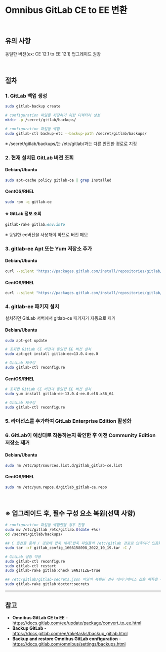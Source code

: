 # Omnibus GitLab CE to EE 변환

<br>

## 유의 사항
동일한 버전(ex: CE 12.1 to EE 12.1) 업그레이드 권장
  
<br>

## 절차
### 1. GitLab 백업 생성
```bash
sudo gitlab-backup create

# configuration 파일들 저장하기 위한 디렉터리 생성
mkdir -p /secret/gitlab/backups/

# configuration 파일들 백업
sudo gitlab-ctl backup-etc --backup-path /secret/gitlab/backups/
```
※ /secret/gitlab/backups/는 /etc/gitlab/과는 다른 안전한 경로로 지정
    
### 2. 현재 설치된 GitLab 버전 조회
#### Debian/Ubuntu
```bash
sudo apt-cache policy gitlab-ce | grep Installed
```

#### CentOS/RHEL
```bash
sudo rpm -q gitlab-ce
```

#### ※ GitLab 정보 조회
```ruby
gitlab-rake gitlab:env:info
```
※ 동일한 ee버전을 사용해야 하므로 버전 메모

### 3. gitlab-ee Apt 또는 Yum 저장소 추가
#### Debian/Ubuntu
```bash
curl --silent "https://packages.gitlab.com/install/repositories/gitlab/gitlab-ee/script.deb.sh" | sudo bash
```

#### CentOS/RHEL
```bash
curl --silent "https://packages.gitlab.com/install/repositories/gitlab/gitlab-ee/script.rpm.sh" | sudo bash
```

### 4. gitlab-ee 패키지 설치
설치하면 GitLab 서버에서 gitlab-ce 패키지가 자동으로 제거

#### Debian/Ubuntu
```bash
sudo apt-get update

# 조회한 GitLab CE 버전과 동일한 EE 버전 설치
sudo apt-get install gitlab-ee=13.0.4-ee.0

# GitLab 재구성
sudo gitlab-ctl reconfigure
```

#### CentOS/RHEL
```bash
# 조회한 GitLab CE 버전과 동일한 EE 버전 설치
sudo yum install gitlab-ee-13.0.4-ee.0.el8.x86_64

# GitLab 재구성
sudo gitlab-ctl reconfigure
```

### 5. 라이선스를 추가하여 GitLab Enterprise Edition 활성화

### 6. GitLab이 예상대로 작동하는지 확인한 후 이전 Community Edition 저장소 제거
#### Debian/Ubuntu
```bash
sudo rm /etc/apt/sources.list.d/gitlab_gitlab-ce.list
```

#### CentOS/RHEL
```bash
sudo rm /etc/yum.repos.d/gitlab_gitlab-ce.repo
```

<br>

## ※ 업그레이드 후, 필수 구성 요소 복원(선택 사항)
```bash
# configuration 파일들 백업했을 경우 진행
sudo mv /etc/gitlab /etc/gitlab.$(date +%s)
cd /secret/gitlab/backups/

## C 옵션을 통해 / 경로에 압축 해제(압축 파일들이 /etc/gitlab 경로로 압축되어 있음)
sudo tar -xf gitlab_config_1666158098_2022_10_19.tar -C /

# GitLab 설정 적용
sudo gitlab-ctl reconfigure
sudo gitlab-ctl restart
sudo gitlab-rake gitlab:check SANITIZE=true

## /etc/gitlab/gitlab-secrets.json 파일이 복원된 경우 데이터베이스 값을 해독할 수 있는지 확인
sudo gitlab-rake gitlab:doctor:secrets
```

<hr>

## 참고
- **Omnibus GitLab CE to EE** - https://docs.gitlab.com/ee/update/package/convert_to_ee.html
- **Backup GitLab** - https://docs.gitlab.com/ee/raketasks/backup_gitlab.html
- **Backup and restore Omnibus GitLab configuration** - https://docs.gitlab.com/omnibus/settings/backups.html
